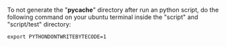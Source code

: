 To not generate the "__pycache__" directory after run an python script, do the following command on
your ubuntu terminal inside the "script" and "script/test" directory:

`export PYTHONDONTWRITEBYTECODE=1`
